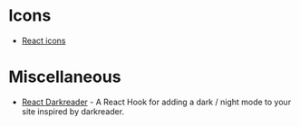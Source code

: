 # Icons
- [React icons](https://react-icons.github.io/react-icons/)

# Miscellaneous
- [React Darkreader](https://github.com/Turkyden/react-darkreader) - A React Hook for adding a dark / night mode to your site inspired by darkreader.
